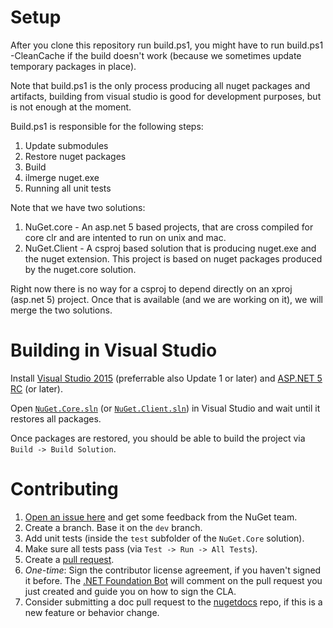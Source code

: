 # Setup

After you clone this repository run build.ps1, you might have to run build.ps1 -CleanCache if the build doesn't work (because we sometimes update temporary packages in place).

Note that build.ps1 is the only process producing all nuget packages and artifacts, building from visual studio is good for development purposes, but is not enough at the moment.

Build.ps1 is responsible for the following steps:

1. Update submodules
1. Restore nuget packages
1. Build
1. ilmerge nuget.exe
1. Running all unit tests

Note that we have two solutions:

1. NuGet.core - An asp.net 5 based projects, that are cross compiled for core clr and are intented to run on unix and mac.
1. NuGet.Client - A csproj based solution that is producing nuget.exe and the nuget extension. This project is based on nuget packages produced by the nuget.core solution.

Right now there is no way for a csproj to depend directly on an xproj (asp.net 5) project. Once that is available (and we are working on it), we will merge the two solutions.

# Building in Visual Studio

Install [Visual Studio 2015](https://www.visualstudio.com/) (preferrable also Update 1 or later) and [ASP.NET 5 RC](https://get.asp.net/) (or later).

Open [`NuGet.Core.sln`](NuGet.Core.sln) (or [`NuGet.Client.sln`](NuGet.Client.sln)) in Visual Studio and wait until it restores all packages.

Once packages are restored, you should be able to build the project via `Build -> Build Solution`.

# Contributing

1. [Open an issue here](https://github.com/NuGet/Home/issues) and get some feedback from the NuGet team.
1. Create a branch. Base it on the `dev` branch.
1. Add unit tests (inside the `test` subfolder of the `NuGet.Core` solution).
1. Make sure all tests pass (via `Test -> Run -> All Tests`).
1. Create a [pull request](https://github.com/NuGet/NuGet.Client/pulls).
1. _One-time_: Sign the contributor license agreement, if you haven't signed it before. The [.NET Foundation Bot](https://github.com/dnfclas) will comment on the pull request you just created and guide you on how to sign the CLA.
1. Consider submitting a doc pull request to the [nugetdocs](https://github.com/NuGet/NuGetDocs/tree/master/NuGet.Docs) repo, if this is a new feature or behavior change.